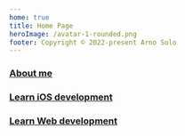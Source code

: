 ```yaml
---
home: true
title: Home Page
heroImage: /avatar-1-rounded.png
footer: Copyright © 2022-present Arno Solo
---
```


### [About me](./about-me)

### [Learn iOS development](https://arnosolo.github.io/learn-ios-development)

### [Learn Web development](https://arnosolo.github.io/learn-web-development)

### 